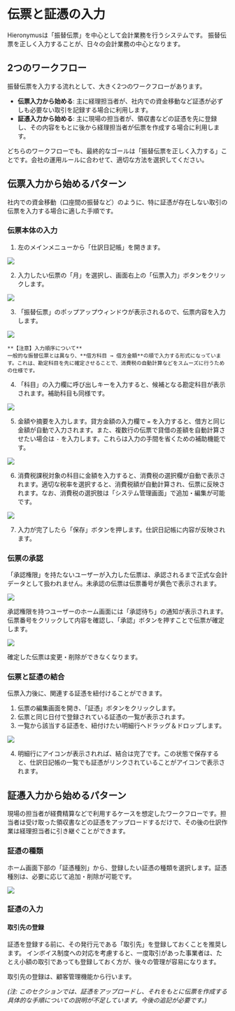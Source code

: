 # 伝票と証憑の入力

Hieronymusは「振替伝票」を中心として会計業務を行うシステムです。
振替伝票を正しく入力することが、日々の会計業務の中心となります。

## 2つのワークフロー

振替伝票を入力する流れとして、大きく2つのワークフローがあります。

*   **伝票入力から始める**: 主に経理担当者が、社内での資金移動など証憑が必ずしも必要ない取引を記録する場合に利用します。
*   **証憑入力から始める**: 主に現場の担当者が、領収書などの証憑を先に登録し、その内容をもとに後から経理担当者が伝票を作成する場合に利用します。

どちらのワークフローでも、最終的なゴールは「振替伝票を正しく入力する」ことです。会社の運用ルールに合わせて、適切な方法を選択してください。

## 伝票入力から始めるパターン

社内での資金移動（口座間の振替など）のように、特に証憑が存在しない取引の伝票を入力する場合に適した手順です。

### 伝票本体の入力

1.  左のメインメニューから「仕訳日記帳」を開きます。

![](./images/仕訳日記帳.png)

2.  入力したい伝票の「月」を選択し、画面右上の「伝票入力」ボタンをクリックします。

![](./images/仕訳日記帳(8月).png)

3.  「振替伝票」のポップアップウィンドウが表示されるので、伝票内容を入力します。

![](./images/振替伝票入力.png)

    **【注意】入力順序について**
    一般的な振替伝票とは異なり、**借方科目 → 借方金額**の順で入力する形式になっています。これは、勘定科目を先に確定させることで、消費税の自動計算などをスムーズに行うための仕様です。

4.  「科目」の入力欄に呼び出しキーを入力すると、候補となる勘定科目が表示されます。補助科目も同様です。

![](./images/振替伝票入力(科目入力).png)

5.  金額や摘要を入力します。貸方金額の入力欄で `=` を入力すると、借方と同じ金額が自動で入力されます。また、複数行の伝票で貸借の差額を自動計算させたい場合は `-` を入力します。これらは入力の手間を省くための補助機能です。

![](./images/振替伝票入力(完成).png)

6.  消費税課税対象の科目に金額を入力すると、消費税の選択欄が自動で表示されます。適切な税率を選択すると、消費税額が自動計算され、伝票に反映されます。なお、消費税の選択肢は「システム管理画面」で追加・編集が可能です。

![](./images/振替伝票入力(消費税行).png)

7.  入力が完了したら「保存」ボタンを押します。仕訳日記帳に内容が反映されます。

### 伝票の承認

「承認権限」を持たないユーザーが入力した伝票は、承認されるまで正式な会計データとして扱われません。未承認の伝票は伝票番号が黄色で表示されます。

![](./images/仕訳日記帳(8月未承認).png)

承認権限を持つユーザーのホーム画面には「承認待ち」の通知が表示されます。伝票番号をクリックして内容を確認し、「承認」ボタンを押すことで伝票が確定します。

![](./images/振替伝票入力(未承認).png)

確定した伝票は変更・削除ができなくなります。

### 伝票と証憑の結合

伝票入力後に、関連する証憑を紐付けることができます。

1.  伝票の編集画面を開き、「証憑」ボタンをクリックします。
2.  伝票と同じ日付で登録されている証憑の一覧が表示されます。
3.  一覧から該当する証憑を、紐付けたい明細行へドラッグ＆ドロップします。

![](/images/振替伝票入力(証憑D).png)

4.  明細行にアイコンが表示されれば、結合は完了です。この状態で保存すると、仕訳日記帳の一覧でも証憑がリンクされていることがアイコンで表示されます。

## 証憑入力から始めるパターン

現場の担当者が経費精算などで利用するケースを想定したワークフローです。担当者は受け取った領収書などの証憑をアップロードするだけで、その後の仕訳作業は経理担当者に引き継ぐことができます。

### 証憑の種類

ホーム画面下部の「証憑種別」から、登録したい証憑の種類を選択します。証憑種別は、必要に応じて追加・削除が可能です。

![](/images/ホーム(証憑種別).png)

### 証憑の入力

#### 取引先の登録

証憑を登録する前に、その発行元である「取引先」を登録しておくことを推奨します。
インボイス制度への対応を考慮すると、一度取引があった事業者は、たとえ小額の取引であっても登録しておく方が、後々の管理が容易になります。

取引先の登録は、顧客管理機能から行います。

*(注: このセクションでは、証憑をアップロードし、それをもとに伝票を作成する具体的な手順についての説明が不足しています。今後の追記が必要です。)*
